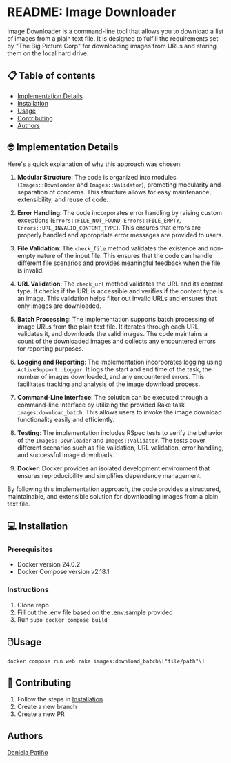 README: Image Downloader
=================================================

Image Downloader is a command-line tool that allows you to download a list of images from a plain text file. It is designed to fulfill the requirements set by "The Big Picture Corp" for downloading images from URLs and storing them on the local hard drive.

📋 Table of contents
-----------------

* [Implementation Details](#implementation-details)
* [Installation](#installation)
* [Usage](#usage)
* [Contributing](#contributing)
* [Authors](#authors)

🤓 Implementation Details
---------------
Here's a quick explanation of why this approach was chosen:

1. **Modular Structure**: The code is organized into modules (`Images::Downloader` and `Images::Validator`), promoting modularity and separation of concerns. This structure allows for easy maintenance, extensibility, and reuse of code.

2. **Error Handling**: The code incorporates error handling by raising custom exceptions (`Errors::FILE_NOT_FOUND`, `Errors::FILE_EMPTY`, `Errors::URL_INVALID_CONTENT_TYPE`). This ensures that errors are properly handled and appropriate error messages are provided to users.

3. **File Validation**: The `check_file` method validates the existence and non-empty nature of the input file. This ensures that the code can handle different file scenarios and provides meaningful feedback when the file is invalid.

4. **URL Validation**: The `check_url` method validates the URL and its content type. It checks if the URL is accessible and verifies if the content type is an image. This validation helps filter out invalid URLs and ensures that only images are downloaded.

5. **Batch Processing**: The implementation supports batch processing of image URLs from the plain text file. It iterates through each URL, validates it, and downloads the valid images. The code maintains a count of the downloaded images and collects any encountered errors for reporting purposes.

6. **Logging and Reporting**: The implementation incorporates logging using `ActiveSupport::Logger`. It logs the start and end time of the task, the number of images downloaded, and any encountered errors. This facilitates tracking and analysis of the image download process.

7. **Command-Line Interface**: The solution can be executed through a command-line interface by utilizing the provided Rake task `images:download_batch`. This allows users to invoke the image download functionality easily and efficiently.

8. **Testing**: The implementation includes RSpec tests to verify the behavior of the `Images::Downloader` and `Images::Validator`. The tests cover different scenarios such as file validation, URL validation, error handling, and successful image downloads.

9. **Docker**: Docker provides an isolated development environment that ensures reproducibility and simplifies dependency management.

By following this implementation approach, the code provides a structured, maintainable, and extensible solution for downloading images from a plain text file.


💻 Installation
------------

### Prerequisites

* Docker version 24.0.2
* Docker Compose version v2.18.1


### Instructions

1. Clone repo
2. Fill out the .env file based on the .env.sample provided
3. Run `sudo docker compose build`
 

🖱️Usage
-----

`docker compose run web rake images:download_batch\["file/path"\]`


🙌 Contributing
------------

1. Follow the steps in [Installation](#installation)
2. Create a new branch
2. Create a new PR

Authors
---------------------------

[Daniela Patiño](https://about.me/dani.pb)
